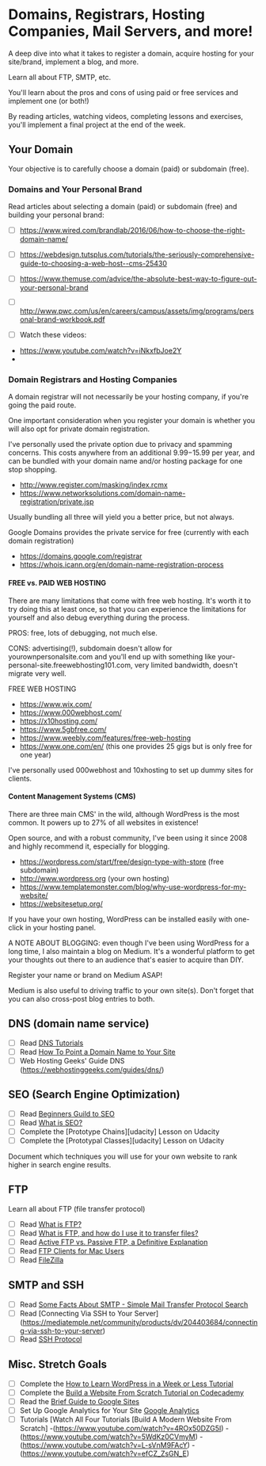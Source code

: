# Domains, Registrars, Hosting Companies, Mail Servers, and more!

A deep dive into what it takes to register a domain, acquire hosting for your site/brand, implement a blog, and more.

Learn all about FTP, SMTP, etc.

You'll learn about the pros and cons of using paid or free services and implement one (or both!)

By reading articles, watching videos, completing lessons and exercises, you'll implement a final project at the end of the week.

## Your Domain

Your objective is to carefully choose a domain (paid) or subdomain (free).

### Domains and Your Personal Brand

Read articles about selecting a domain (paid) or subdomain (free) and building your personal brand:

- [ ] https://www.wired.com/brandlab/2016/06/how-to-choose-the-right-domain-name/

- [ ]  https://webdesign.tutsplus.com/tutorials/the-seriously-comprehensive-guide-to-choosing-a-web-host--cms-25430
- [ ] https://www.themuse.com/advice/the-absolute-best-way-to-figure-out-your-personal-brand
- [ ] http://www.pwc.com/us/en/careers/campus/assets/img/programs/personal-brand-workbook.pdf

- [ ] Watch these videos:
- https://www.youtube.com/watch?v=iNkxfbJoe2Y
-

### Domain Registrars and Hosting Companies

A domain registrar will not necessarily be your hosting company, if you're going the paid route.

One important consideration when you register your domain is whether you will also opt for private domain registration.

I've personally used the private option due to privacy and spamming concerns. This costs anywhere from an additional $9.99-$15.99 per year, and can be bundled with your domain name and/or hosting package for one stop shopping.

- http://www.register.com/masking/index.rcmx
- https://www.networksolutions.com/domain-name-registration/private.jsp

Usually bundling all three will yield you a better price, but not always.

Google Domains provides the private service for free (currently with each domain registration)

- https://domains.google.com/registrar
- https://whois.icann.org/en/domain-name-registration-process

#### FREE vs. PAID WEB HOSTING

There are many limitations that come with free web hosting. It's worth it to try doing this at least once, so that you can experience the limitations for yourself and also debug everything during the process.

PROS: free, lots of debugging, not much else.

CONS: advertising(!), subdomain doesn't allow for yourownpersonalsite.com and you'll end up with something like your-personal-site.freewebhosting101.com, very limited bandwidth, doesn't migrate very well.

FREE WEB HOSTING

- https://www.wix.com/
- https://www.000webhost.com/
- https://x10hosting.com/
- https://www.5gbfree.com/
- https://www.weebly.com/features/free-web-hosting
- https://www.one.com/en/ (this one provides 25 gigs but is only free for one year)

I've personally used 000webhost and 10xhosting to set up dummy sites for clients.


#### Content Management Systems (CMS)

There are three main CMS' in the wild, although WordPress is the most common. It powers up to 27% of all websites in existence!

Open source, and with a robust community, I've been using it since 2008 and highly recommend it, especially for blogging.

- https://wordpress.com/start/free/design-type-with-store (free subdomain)
- http://www.wordpress.org (your own hosting)
- https://www.templatemonster.com/blog/why-use-wordpress-for-my-website/
- https://websitesetup.org/

If you have your own hosting, WordPress can be installed easily with one-click in your hosting panel.

A NOTE ABOUT BLOGGING: even though I've been using WordPress for a long time, I also maintain a blog on Medium. It's a wonderful platform to get your thoughts out there to an audience that's easier to acquire than DIY.

Register your name or brand on Medium ASAP!

Medium is also useful to driving traffic to your own site(s). Don't forget that you can also cross-post blog entries to both.

## DNS (domain name service)

- [ ] Read [DNS Tutorials](http://help.dnsmadeeasy.com/view-tutorials/)
- [ ] Read [How To Point a Domain Name to Your Site](http://sitebeginner.com/domains/domaintosite/)
- [ ] Web Hosting Geeks' Guide DNS (https://webhostinggeeks.com/guides/dns/)

## SEO (Search Engine Optimization)

- [ ] Read [Beginners Guild to SEO](https://moz.com/beginners-guide-to-seo)
- [ ] Read [What is SEO?](http://neilpatel.com/what-is-seo/)
- [ ] Complete the [Prototype Chains][udacity] Lesson on Udacity
- [ ] Complete the [Prototypal Classes][udacity] Lesson on Udacity

Document which techniques you will use for your own website to rank higher in search engine results.

## FTP

Learn all about FTP (file transfer protocol)

- [ ] Read [What is FTP?](http://www.ftpx.com/ftpintro.aspx)
- [ ] Read [What is FTP, and how do I use it to transfer files?](https://kb.iu.edu/d/aerg)
- [ ] Read [Active FTP vs. Passive FTP, a Definitive Explanation](http://slacksite.com/other/ftp.html)
- [ ] Read [FTP Clients for Mac Users](http://www.callingallgeeks.org/7-ftp-clients-for-mac-users/)
- [ ] Read [FileZilla](https://www.reddit.com/r/seedboxes/comments/2v3ucp/is_filezilla_the_best_ftp_for_osx/)

## SMTP and SSH

- [ ] Read [Some Facts About SMTP - Simple Mail Transfer Protocol
Search](https://www.lifewire.com/definition-of-smtp-817975)
- [ ] Read [Connecting Via SSH to Your Server] (https://mediatemple.net/community/products/dv/204403684/connecting-via-ssh-to-your-server)
- [ ] Read [SSH Protocol](https://www.ssh.com/ssh/protocol/)

## Misc. Stretch Goals

- [ ] Complete the [How to Learn WordPress in a Week or Less Tutorial](http://www.wpbeginner.com/beginners-guide/how-to-learn-wordpress-for-free-in-a-week-or-less/)
- [ ] Complete the [Build a Website From Scratch Tutorial on Codecademy](https://www.codecademy.com/courses/websites-r-fun/0/1)
- [ ] Read the [Brief Guide to Google Sites](https://www.lifewire.com/brief-guide-google-web-hosting-3473732)
- [ ] Set Up Google Analytics for Your Site [Google Analytics](https://support.google.com/analytics/?hl=en#topic=3544906)
- [ ] Tutorials [Watch All Four Tutorials [Build A Modern Website From Scratch]
-(https://www.youtube.com/watch?v=4ROx50DZG5I)
-(https://www.youtube.com/watch?v=5WdKz0CVmyM)
-(https://www.youtube.com/watch?v=L-sVnM9FAcY)
-(https://www.youtube.com/watch?v=efCZ_ZsGN_E)
